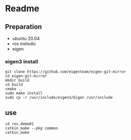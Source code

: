 # Readme

## Preparation
- ubuntu 20.04
- ros melodic
- eigen

### eigen3 install
~~~
git clone https://github.com/eigenteam/eigen-git-mirror
cd eigen-git-mirror
mkdir build
cd build
cmake ..
sudo make install
sudo cp -r /usr/include/eigen3/Eigen /usr/include 
~~~
## use
~~~
cd ros_demo01
catkin_make --pkg common
catkin_make
~~~

